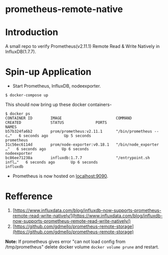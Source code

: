 # prometheus-remote-native

Introduction
============
A small repo to verify Prometheus(v2.11.1) Remote Read &amp; Write Natively in InfluxDB(1.7.7).

Spin-up Application
======
* Start Prometheus, InfluxDB, nodeexporter.
```
$ docker-compose up
```
This should now bring up these docker containers-
```
$ docker ps
CONTAINER ID        IMAGE                        COMMAND                  CREATED             STATUS              PORTS                                      NAMES
b57b324fa6b2        prom/prometheus:v2.11.1      "/bin/prometheus --c…"   6 seconds ago       Up 5 seconds                                                   prometheus
31c56ec6114d        prom/node-exporter:v0.18.1   "/bin/node_exporter …"   6 seconds ago       Up 6 seconds                                                   nodeexporter
bc86ee71238a        influxdb:1.7.7               "/entrypoint.sh infl…"   6 seconds ago       Up 6 seconds                                                   influxdb
```


* Prometheus is now hosted on [localhost:9090](localhost:9090).



Refference
======
1. [https://www.influxdata.com/blog/influxdb-now-supports-prometheus-remote-read-write-natively/](https://www.influxdata.com/blog/influxdb-now-supports-prometheus-remote-read-write-natively/)
2. [https://github.com/gdmello/prometheus-remote-storage](https://github.com/gdmello/prometheus-remote-storage)

**Note:** If prometheus gives error "can not load config from /tmp/prometheus" delete docker volume ``` docker volume prune ``` and restart.
